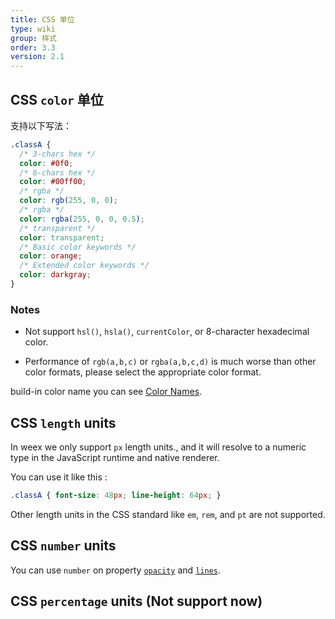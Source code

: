 ```yaml
---
title: CSS 单位
type: wiki
group: 样式
order: 3.3
version: 2.1
---
```


<!-- toc -->

## CSS `color` 单位

支持以下写法：

```css
.classA {
  /* 3-chars hex */
  color: #0f0;
  /* 6-chars hex */
  color: #00ff00;
  /* rgba */
  color: rgb(255, 0, 0);
  /* rgba */
  color: rgba(255, 0, 0, 0.5);
  /* transparent */
  color: transparent;
  /* Basic color keywords */
  color: orange;
  /* Extended color keywords */
  color: darkgray;
}
```

### Notes

* Not support `hsl()`, `hsla()`, `currentColor`, or 8-character hexadecimal color.

* Performance of `rgb(a,b,c)` or `rgba(a,b,c,d)` is much worse than other color formats, please select the appropriate color format.

build-in color name you can see [Color Names](./color-names.html).

## CSS `length` units

In weex we only support `px` length units., and it will resolve to a numeric type in the JavaScript runtime and native renderer.

You can use it like this :

```css
.classA { font-size: 48px; line-height: 64px; }
```

Other length units in the CSS standard like `em`, `rem`, and `pt` are not supported.

## CSS `number` units

You can use `number` on property [`opacity`](./common-styles.html) and [`lines`](./text-styles.html).


## CSS `percentage` units (Not support now)

